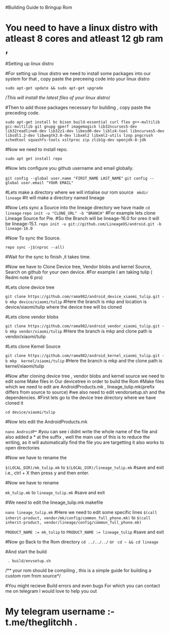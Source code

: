 #Building Guide to Bringup Rom 

# You need to have a linux distro with atleast 8 cores and atleast 12 gb ram , 

#Setting up linux distro 

#For setting up linux distro we need to install some packages into our system for that , copy paste the preceeing code into your linux distro 

```sudo apt-get update && sudo apt-get upgrade```

/*This will install the latest files of your linux distro*/

#Then to add those packages necessary for building , copy paste the preceding code.

```sudo apt-get install bc bison build-essential curl flex g++-multilib gcc-multilib git gnupg gperf imagemagick lib32ncurses5-dev lib32readline6-dev lib32z1-dev libesd0-dev liblz4-tool libncurses5-dev libsdl1.2-dev libwxgtk3.0-dev libxml2 libxml2-utils lzop pngcrush schedtool squashfs-tools xsltproc zip zlib1g-dev openjdk-8-jdk```

#Now we need to install repo.

```sudo apt get install repo```

#Now lets configure you github username and email globally.

```git config --global user.name "FIRST_NAME LAST_NAME"```
```git config --global user.email "YOUR EMAIL"```

#Lets make a directory where we will intialise our rom source
``` mkdir lineage``` 
#It will make a directory named lineage

#Now Lets sync a Source into the lineage directory we have made
```cd lineage```
```repo init -u "CLONE_URL" -b "BRANCH"```
#For example lets clone Lineage Source for Pie.
#So the Branch will be lineage-16.0 for oreo it will be lineage-15.1.
```repo init -u git://github.com/LineageOS/android.git -b lineage-16.0```

#Now To sync the Source.

```repo sync -j$(nproc --all)```

#Wait for the sync to finish ,it takes time.

#Now we have to Clone Device tree, Vendor blobs and kernel Source, Search on github for your own device.
#For example I am taking tulip ( Redmi note 6 pro)

#Lets clone device tree

```git clone https://github.com/rama982/android_device_xiaomi_tulip.git -b mkp device/xiaomi/tulip```
#Here the branch is mkp and location is device/xiaomi/tulip where the device tree will bs cloned

#Lets clone vendor blobs

```git clone https://github.com/rama982/android_vendor_xiaomi_tulip.git -b mkp vendor/xiaomi/tulip```
#Here the branch is mkp and clone path is vendor/xiaomi/tulip

#Lets clone Kernel Source

```git clone https://github.com/rama982/android_kernel_xiaomi_tulip.git -b mkp  kernel/xiaomi/tulip```
#Here the branch is mkp and the clone path is kernel/xiaomi/tulip

#Now after cloning device tree , vendor blobs and kernel source we need to edit some Make files in Our devicetree in order to build the Rom
#Make files which we need to edit are AndroidProducts.mk , lineage_tulip.mk(prefix differs from source to source)
#we also need to edit vendorsetup.sh and the dependencies.
#First lets go to the device tree directory where we have cloned it

```cd device/xiaomi/tulip```

#Now lets edit the AndroidProducts.mk 

```nano AndroidP*``` 
#you can see i didnt write the whole name of the file and also added a * at the suffix , well the main use of this is to reduce the writing, as it will automatically find the file you are targetting it also works to open directories

#Now we have to rename the 

```$(LOCAL_DIR)/mk_tulip.mk``` to ```$(LOCAL_DIR)/lineage_tulip.mk```
#save and exit i.e., ctrl + X then press y and then enter.

#Now we have to rename 

```mk_tulip.mk``` to ```lineage_tulip.mk```
#save and exit

#We need to edit the lineage_tulip.mk makefile

```nano lineage_tulip.mk```
#Here we need to edit some specific lines 
```$(call inherit-product, vendor/mk/config/common_full_phone.mk)``` to ```$(call inherit-product, vendor/lineage/config/common_full_phone.mk)```

```PRODUCT_NAME := mk_tulip``` to ```PRODUCT_NAME := lineage_tulip```
#save and exit 

#Now go Back to the Rom directory 
```cd ../../../``` or ``` cd ~ && cd lineage``` 

#And start the build 
 
``` . build/envsetup.sh``` 

/** your rom should be compiling , this is a simple guide for building a custom rom from source*/
 
#You might recieve Build errors and even bugs For which you can contact me on telegram I would love to help you out
# My telegram username :- t.me/theglitchh .
